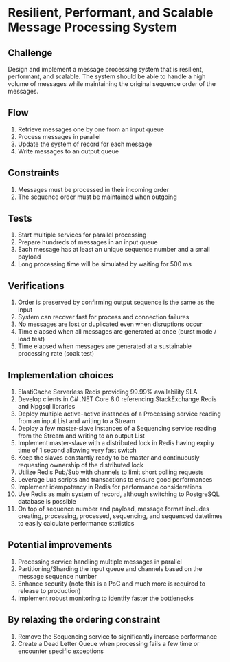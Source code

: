 # Resilient, Performant, and Scalable Message Processing System

## Challenge
Design and implement a message processing system that is resilient, performant, and scalable. The system should be able to handle a high volume of messages while maintaining the original sequence order of the messages.

## Flow
1. Retrieve messages one by one from an input queue
2. Process messages in parallel
3. Update the system of record for each message
4. Write messages to an output queue

## Constraints
1. Messages must be processed in their incoming order
2. The sequence order must be maintained when outgoing

## Tests
1. Start multiple services for parallel processing
2. Prepare hundreds of messages in an input queue
3. Each message has at least an unique sequence number and a small payload
4. Long processing time will be simulated by waiting for 500 ms

## Verifications
1. Order is preserved by confirming output sequence is the same as the input
2. System can recover fast for process and connection failures
3. No messages are lost or duplicated even when disruptions occur
4. Time elapsed when all messages are generated at once (burst mode / load test)
5. Time elapsed when messages are generated at a sustainable processing rate (soak test)

## Implementation choices
1. ElastiCache Serverless Redis providing 99.99% availability SLA
2. Develop clients in C# .NET Core 8.0 referencing StackExchange.Redis and Npgsql libraries
3. Deploy multiple active-active instances of a Processing service reading from an input List and writing to a Stream
4. Deploy a few master-slave instances of a Sequencing service reading from the Stream and writing to an output List
5. Implement master-slave with a distributed lock in Redis having expiry time of 1 second allowing very fast switch
6. Keep the slaves constantly ready to be master and continuously requesting ownership of the distributed lock
7. Utilize Redis Pub/Sub with channels to limit short polling requests
8. Leverage Lua scripts and transactions to ensure good performances
9. Implement idempotency in Redis for performance considerations
10. Use Redis as main system of record, although switching to PostgreSQL database is possible
11. On top of sequence number and payload, message format includes creating, processing, processed, sequencing, and sequenced datetimes to easily calculate performance statistics

## Potential improvements
1. Processing service handling multiple messages in parallel
2. Partitioning/Sharding the input queue and channels based on the message sequence number
3. Enhance security (note this is a PoC and much more is required to release to production)
4. Implement robust monitoring to identify faster the bottlenecks

## By relaxing the ordering constraint
1. Remove the Sequencing service to significantly increase performance
2. Create a Dead Letter Queue when processing fails a few time or encounter specific exceptions
